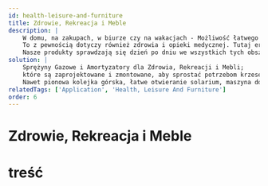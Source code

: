 ```yaml
---
id: health-leisure-and-furniture
title: Zdrowie, Rekreacja i Meble
description: |
    W domu, na zakupach, w biurze czy na wakacjach - Możliwość łatwego przemieszczania mebli i urządzeń zgodnie z naszymi dokładnymi potrzebami i nawykami jest składnikiem jakości życia.
    To z pewnością dotyczy również zdrowia i opieki medycznej. Tutaj ergonomiczne praktyki pracy są równie krytyczne jak bezpieczeństwo i spokojna atmosfera dla pacjenta.
    Nasze produkty sprawdzają się dzień po dniu we wszystkich tych obszarach. Tłumią uderzenia i dźwięk, umożliwiają płynne ruchy i przyczyniają się do cichej i bezwibracyjnej pracy urządzeń. Rezultat? Prawdziwe cieszenie się czasem rekreacyjnym, produktywną pracą i optymalnym wsparciem w leczeniu i uzdrawianiu.
solution: |
    Sprężyny Gazowe i Amortyzatory dla Zdrowia, Rekreacji i Mebli;
    które są zaprojektowane i zmontowane, aby sprostać potrzebom krzeseł obrotowych, ramion monitorów, biurek, wysokich stołów, tablic cyfrowych, mebli tapicerowanych i łóżek, szuflad, paneli i drzwi.
    Nawet pionowa kolejka górska, łatwe otwieranie solarium, maszyna do tasowania w kasynie czy stabilność kierowania elektrycznego roweru cargo.
relatedTags: ['Application', 'Health, Leisure And Furniture']
order: 6
---
```

# Zdrowie, Rekreacja i Meble
# treść
